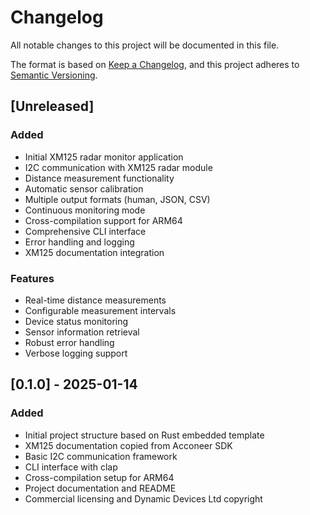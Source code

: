 # Changelog

All notable changes to this project will be documented in this file.

The format is based on [Keep a Changelog](https://keepachangelog.com/en/1.0.0/),
and this project adheres to [Semantic Versioning](https://semver.org/spec/v2.0.0.html).

## [Unreleased]

### Added
- Initial XM125 radar monitor application
- I2C communication with XM125 radar module
- Distance measurement functionality
- Automatic sensor calibration
- Multiple output formats (human, JSON, CSV)
- Continuous monitoring mode
- Cross-compilation support for ARM64
- Comprehensive CLI interface
- Error handling and logging
- XM125 documentation integration

### Features
- Real-time distance measurements
- Configurable measurement intervals
- Device status monitoring
- Sensor information retrieval
- Robust error handling
- Verbose logging support

## [0.1.0] - 2025-01-14

### Added
- Initial project structure based on Rust embedded template
- XM125 documentation copied from Acconeer SDK
- Basic I2C communication framework
- CLI interface with clap
- Cross-compilation setup for ARM64
- Project documentation and README
- Commercial licensing and Dynamic Devices Ltd copyright
